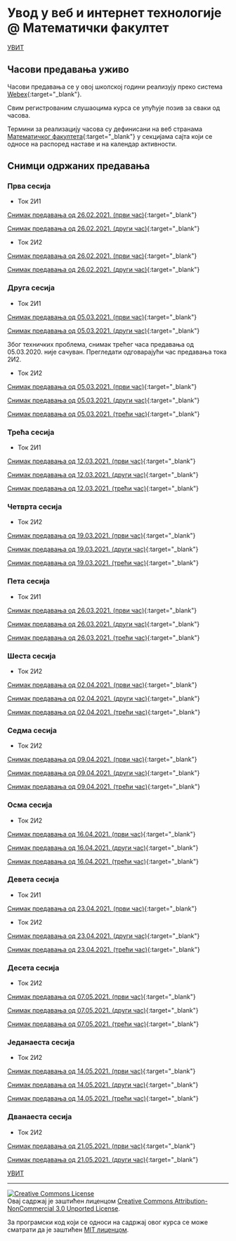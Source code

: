 # Увод у веб и интернет технологије @ Математички факултет

[УВИТ](../../README.md)

## Часови предавања уживо

Часови предавања се у овој школској години реализују преко система [Webex](https://www.webex.com/){:target="_blank"}.

Свим регистрованим слушаоцима курса се упућује позив за сваки од часова.

Термини за реализацију часова су дефинисани на веб странама [Математичког факултета](http://www.math.rs/){:target="_blank"} у секцијама сајта који се односе на распоред наставе и на календар активности.

## Снимци одржаних предавања

### Прва сесија

- Ток 2И1

[Снимак предавања од 26.02.2021. (први час)](https://youtu.be/djAr6S6uSFM){:target="_blank"}

[Снимак предавања од 26.02.2021. (други час)](https://youtu.be/DsJh-W-KoyQ){:target="_blank"}

- Ток 2И2

[Снимак предавања од 26.02.2021. (први час)](https://youtu.be/D_-yVnkPyqU){:target="_blank"}

[Снимак предавања од 26.02.2021. (други час)](https://youtu.be/oEp88DwQmsc){:target="_blank"}

### Друга сесија

- Ток 2И1

[Снимак предавања од 05.03.2021. (први час)](https://youtu.be/2swrIevQBZ8){:target="_blank"}

[Снимак предавања од 05.03.2021. (други час)](https://youtu.be/GdcYvRVHO2o){:target="_blank"}

Због техничких проблема, снимак трећег часа предавања од 05.03.2020. није сачуван.
Прегледати одговарајући час предавања тока 2И2.

- Ток 2И2

[Снимак предавања од 05.03.2021. (први час)](https://youtu.be/T7EWS4cfF3Q){:target="_blank"}

[Снимак предавања од 05.03.2021. (други час)](https://youtu.be/qzvN7LdjFAw){:target="_blank"}

[Снимак предавања од 05.03.2021. (трећи час)](https://youtu.be/rGVb3FgYMsQ){:target="_blank"}

### Трећа сесија

- Ток 2И1

[Снимак предавања од 12.03.2021. (први час)](https://youtu.be/uT5Q_HVcARI){:target="_blank"}

[Снимак предавања од 12.03.2021. (други час)](https://youtu.be/OIyI8sMBi7E){:target="_blank"}

[Снимак предавања од 12.03.2021. (трећи час)](https://youtu.be/9dOuY8pigsk){:target="_blank"}

### Четврта сесија

- Ток 2И2

[Снимак предавања од 19.03.2021. (први час)](https://youtu.be/Xd0ZX3577HY){:target="_blank"}

[Снимак предавања од 19.03.2021. (други час)](https://youtu.be/sPNCXctVRio){:target="_blank"}

[Снимак предавања од 19.03.2021. (трећи час)](https://youtu.be/t9Kh_zEw3DQ){:target="_blank"}

### Пета сесија

- Ток 2И1

[Снимак предавања од 26.03.2021. (први час)](https://youtu.be/lmuz-IiZGiY){:target="_blank"}

[Снимак предавања од 26.03.2021. (други час)](https://youtu.be/r8Il8a-xx5Q){:target="_blank"}

[Снимак предавања од 26.03.2021. (трећи час)](https://youtu.be/LYoIYpPKIcw){:target="_blank"}

### Шеста сесија

- Ток 2И2

[Снимак предавања од 02.04.2021. (први час)](https://youtu.be/GFHKIcXiANk){:target="_blank"}

[Снимак предавања од 02.04.2021. (други час)](https://youtu.be/1Vd_edohm_k){:target="_blank"}

[Снимак предавања од 02.04.2021. (трећи час)](https://youtu.be/syxQMsd9PHk){:target="_blank"}

### Седма сесија

- Ток 2И2

[Снимак предавања од 09.04.2021. (први час)](https://youtu.be/t8HdveGPYqE){:target="_blank"}

[Снимак предавања од 09.04.2021. (други час)](https://youtu.be/tSW6aoxxb3A){:target="_blank"}

[Снимак предавања од 09.04.2021. (трећи час)](https://youtu.be/x3_Eg7bNpuo){:target="_blank"}

### Осма сесија

- Ток 2И2

[Снимак предавања од 16.04.2021. (први час)](https://youtu.be/m0sVqvwkFGo){:target="_blank"}

[Снимак предавања од 16.04.2021. (други час)](https://youtu.be/jbfaAUEbowc){:target="_blank"}

[Снимак предавања од 16.04.2021. (трећи час)](https://youtu.be/r247ErSQphU){:target="_blank"}

### Девета сесија

- Ток 2И1

[Снимак предавања од 23.04.2021. (први час)](https://youtu.be/5ISLbe5g-bg){:target="_blank"}

- Ток 2И2

[Снимак предавања од 23.04.2021. (други час)](https://youtu.be/A3m1SGqDwhM){:target="_blank"}

[Снимак предавања од 23.04.2021. (трећи час)](https://youtu.be/Jgv3xjjLHyw){:target="_blank"}

### Десета сесија

- Ток 2И2

[Снимак предавања од 07.05.2021. (први час)](https://youtu.be/boX-SoePMw8){:target="_blank"}

[Снимак предавања од 07.05.2021. (други час)](https://youtu.be/tzN-4jGSXQU){:target="_blank"}

[Снимак предавања од 07.05.2021. (трећи час)](https://youtu.be/c4A5TWlpJ4M){:target="_blank"}

### Једанаеста сесија

- Ток 2И2

[Снимак предавања од 14.05.2021. (први час)](https://youtu.be/7W28obY294k){:target="_blank"}

[Снимак предавања од 14.05.2021. (други час)](https://youtu.be/h5r-ikaopDo){:target="_blank"}

[Снимак предавања од 14.05.2021. (трећи час)](https://youtu.be/ZrZYqjZLSr0){:target="_blank"}

### Дванаеста сесија

- Ток 2И2

[Снимак предавања од 21.05.2021. (први час)](https://youtu.be/bBxSTd68wPY){:target="_blank"}

[Снимак предавања од 21.05.2021. (други час)](https://youtu.be/DT4x7ZcQkYo){:target="_blank"}

[УВИТ](../../README.md)

---

<a rel="license" href="http://creativecommons.org/licenses/by-nc/3.0/"><img alt="Creative Commons License" style="border-width:0" src="https://i.creativecommons.org/l/by-nc/3.0/88x31.png" /></a><br />Овај садржај је заштићен лиценцом <a rel="license" href="http://creativecommons.org/licenses/by-nc/3.0/">Creative Commons Attribution-NonCommercial 3.0 Unported License</a>.

За програмски код који се односи на садржај овог курса се може сматрати да је заштићен [MIT лиценцом](/LICENSE).
